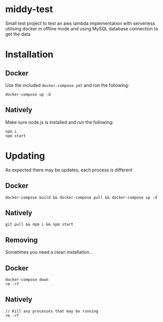 # middy-test

Small test project to test an aws lambda implementation with serverless utilising docker in offline mode and using MySQL database connection to get the data

# Installation

## Docker 

Use the included `docker-compose.yml` and run the following:

```
docker-compose up -d
```

## Natively

Make sure node.js is installed and run the following:

```
npm i
npm start
```

# Updating

As expected there may be updates, each process is different

## Docker

```
docker-compose build && docker-compose pull && docker-compose up -d
```

## Natively

```
git pull && npm i && npm start
```

## Removing

Sometimes you need a clean installation... 

## Docker

```
docker-compose down
rm -rf
```

## Natively

```
// Kill any processes that may be running
rm -rf
```
